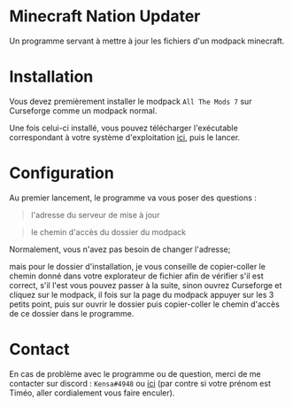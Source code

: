 
# Minecraft Nation Updater

Un programme servant à mettre à jour les fichiers d'un modpack minecraft.

# Installation

Vous devez premièrement installer le modpack `All The Mods 7` sur Curseforge comme un modpack normal.

Une fois celui-ci installé, vous pouvez télécharger l'exécutable correspondant à votre système d'exploitation [ici](https://github.com/Kensaa/minecraft-nation-updater-client/releases), puis le lancer.
<!---
> Note :  
Je vous conseille de placer cet exécutable dans un dossier (pas sur votre bureau quoi) car le programme crée un ou plusieurs fichiers une fois lancés (après vous faites ce que vous voulez).
-->
# Configuration

Au premier lancement, le programme va vous poser des questions :

  

> l'adresse du serveur de mise à jour

> le chemin d'accès du dossier du modpack

  

Normalement, vous n'avez pas besoin de changer l'adresse;

mais pour le dossier d'installation, je vous conseille de copier-coller le chemin donné dans votre explorateur de fichier afin de vérifier s'il est correct, s'il l'est vous pouvez passer à la suite, sinon ouvrez Curseforge et cliquez sur le modpack, il fois sur la page du modpack appuyer sur les 3 petits point, puis sur ouvrir le dossier puis copier-coller le chemin d'accès de ce dossier dans le programme.

  
  

# Contact

En cas de problème avec le programme ou de question, merci de me contacter sur discord : `Kensa#4948` ou [ici](https://github.com/Kensaa/minecraft-nation-updater-server/issues) (par contre si votre prénom est Timéo, aller cordialement vous faire enculer).